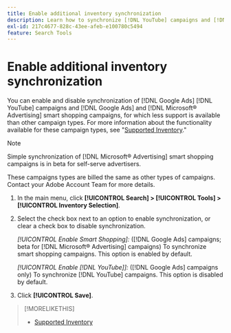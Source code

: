 ```yaml
---
title: Enable additional inventory synchronization
description: Learn how to synchronize [!DNL YouTube] campaigns and [!DNL Google Ads] and [!DNL Microsoft® Advertising] smart shopping campaigns.
exl-id: 217c4677-828c-43ee-afeb-e100780c5494
feature: Search Tools
---
```

# Enable additional inventory synchronization

You can enable and disable synchronization of [!DNL Google Ads] [!DNL YouTube] campaigns and [!DNL Google Ads] and [!DNL Microsoft® Advertising] smart shopping campaigns, for which less support is available than other campaign types. For more information about the functionality available for these campaign types, see "[Supported Inventory](/help/search-social-commerce/introduction/supported-inventory.md)."

>[!NOTE]
>
>Simple synchronization of [!DNL Microsoft® Advertising] smart shopping campaigns is in beta for self-serve advertisers.

These campaigns types are billed the same as other types of campaigns. Contact your Adobe Account Team for more details.

1. In the main menu, click **[!UICONTROL Search] > [!UICONTROL Tools] > [!UICONTROL Inventory Selection]**.

1. Select the check box next to an option to enable synchronization, or clear a check box to disable synchronization.
   
   *[!UICONTROL Enable Smart Shopping]:* ([!DNL Google Ads] campaigns; beta for [!DNL Microsoft® Advertising] campaigns) To synchronize smart shopping campaigns. This option is enabled by default.

   *[!UICONTROL Enable [!DNL YouTube]]:* ([!DNL Google Ads] campaigns only) To synchronize [!DNL YouTube] campaigns. This option is disabled by default.

1. Click **[!UICONTROL Save]**.

>[!MORELIKETHIS]
>
>* [Supported Inventory](/help/search-social-commerce/introduction/supported-inventory.md)
